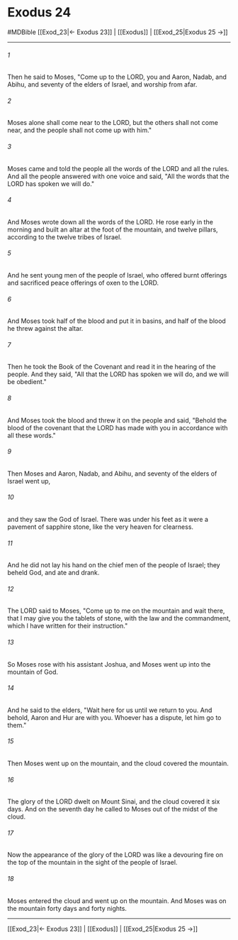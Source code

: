 # Exodus 24
#MDBible
[[Exod_23|← Exodus 23]] | [[Exodus]] | [[Exod_25|Exodus 25 →]]

***

###### 1 

Then he said to Moses, "Come up to the LORD, you and Aaron, Nadab, and Abihu, and seventy of the elders of Israel, and worship from afar. 

###### 2 

Moses alone shall come near to the LORD, but the others shall not come near, and the people shall not come up with him." 

###### 3 

Moses came and told the people all the words of the LORD and all the rules. And all the people answered with one voice and said, "All the words that the LORD has spoken we will do." 

###### 4 

And Moses wrote down all the words of the LORD. He rose early in the morning and built an altar at the foot of the mountain, and twelve pillars, according to the twelve tribes of Israel. 

###### 5 

And he sent young men of the people of Israel, who offered burnt offerings and sacrificed peace offerings of oxen to the LORD. 

###### 6 

And Moses took half of the blood and put it in basins, and half of the blood he threw against the altar. 

###### 7 

Then he took the Book of the Covenant and read it in the hearing of the people. And they said, "All that the LORD has spoken we will do, and we will be obedient." 

###### 8 

And Moses took the blood and threw it on the people and said, "Behold the blood of the covenant that the LORD has made with you in accordance with all these words." 

###### 9 

Then Moses and Aaron, Nadab, and Abihu, and seventy of the elders of Israel went up, 

###### 10 

and they saw the God of Israel. There was under his feet as it were a pavement of sapphire stone, like the very heaven for clearness. 

###### 11 

And he did not lay his hand on the chief men of the people of Israel; they beheld God, and ate and drank. 

###### 12 

The LORD said to Moses, "Come up to me on the mountain and wait there, that I may give you the tablets of stone, with the law and the commandment, which I have written for their instruction." 

###### 13 

So Moses rose with his assistant Joshua, and Moses went up into the mountain of God. 

###### 14 

And he said to the elders, "Wait here for us until we return to you. And behold, Aaron and Hur are with you. Whoever has a dispute, let him go to them." 

###### 15 

Then Moses went up on the mountain, and the cloud covered the mountain. 

###### 16 

The glory of the LORD dwelt on Mount Sinai, and the cloud covered it six days. And on the seventh day he called to Moses out of the midst of the cloud. 

###### 17 

Now the appearance of the glory of the LORD was like a devouring fire on the top of the mountain in the sight of the people of Israel. 

###### 18 

Moses entered the cloud and went up on the mountain. And Moses was on the mountain forty days and forty nights. 

***

[[Exod_23|← Exodus 23]] | [[Exodus]] | [[Exod_25|Exodus 25 →]]
